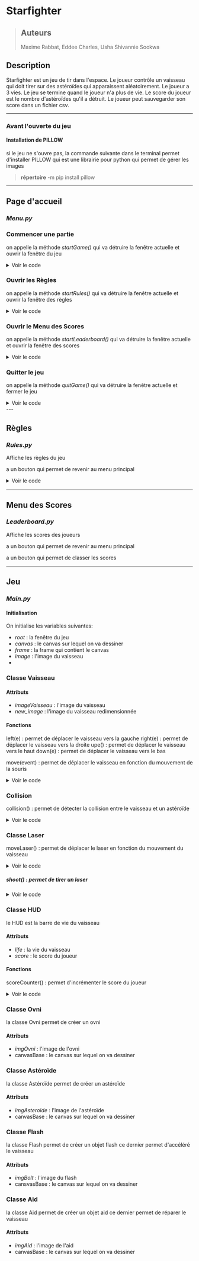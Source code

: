 # Starfighter
>## Auteurs
> Maxime Rabbat, Eddee Charles, Usha Shivannie Sookwa
## Description
Starfighter est un jeu de tir dans l'espace. Le joueur contrôle un vaisseau qui doit tirer sur des astéroïdes qui apparaissent aléatoirement. Le joueur a 3 vies. Le jeu se termine quand le joueur n'a plus de vie. Le score du joueur est le nombre d'astéroïdes qu'il a détruit. Le joueur peut sauvegarder son score dans un fichier csv.


---
### Avant l'ouverte du jeu
#### Installation de PILLOW
si le jeu ne s'ouvre pas,
la commande suivante dans le terminal permet d'installer PILLOW qui est une librairie pour python qui permet de gérer les images

> **répertoire** -m pip install pillow

---
## Page d'accueil
### *Menu.py*
    
### Commencer une partie
on appelle la méthode *startGame()* qui va détruire la fenêtre actuelle et ouvrir la fenêtre du jeu
<details>
  <summary>Voir le code</summary>
    
#### code:

```python

     def startGame():
    root.destroy()
     import main
```
</details>


### Ouvrir les Règles
on appelle la méthode *startRules()* qui va détruire la fenêtre actuelle et ouvrir la fenêtre des règles
<details>
  <summary>Voir le code</summary>
    
#### code:

```python
def startRules():
     root.destroy()
     import rules
``` 
</details>

### Ouvrir le Menu des Scores
on appelle la méthode *startLeaderboard()* qui va détruire la fenêtre actuelle et ouvrir la fenêtre des scores
<details>
  <summary>Voir le code</summary>
    
#### code:

``` python
def startLeaderboard():
    root.destroy()
    import leaderboard
```      
</details>

### Quitter le jeu
on appelle la méthode *quitGame()* qui va détruire la fenêtre actuelle et fermer le jeu
<details>
  <summary>Voir le code</summary>

#### code:
```python
def quitGame():
    root.destroy()
```   
</details>  	  
---    	 
    
## Règles
### *Rules.py*
Affiche les règles du jeu

a un bouton qui permet de revenir au menu principal
<details>
  <summary>Voir le code</summary>

#### code:
```python
def returnBack():
    root.destroy()
    import menu
```
</details>

---
## Menu des Scores
### *Leaderboard.py*
Affiche les scores des joueurs

a un bouton qui permet de revenir au menu principal

a un bouton qui permet de classer les scores


---

## Jeu
### *Main.py*
#### Initialisation
On initialise les variables suivantes:
- *root* : la fenêtre du jeu
- *canvas* : le canvas sur lequel on va dessiner
- *frame* : la frame qui contient le canvas
- *image* : l'image du vaisseau
- 
### Classe Vaisseau

#### Attributs
- *imageVaisseau* : l'image du vaisseau
- *new_image* : l'image du vaisseau redimensionnée
#### Fonctions
left(e) : permet de déplacer le vaisseau vers la gauche
right(e) : permet de déplacer le vaisseau vers la droite
upe() : permet de déplacer le vaisseau vers le haut
down(e) : permet de déplacer le vaisseau vers le bas

move(event) : permet de déplacer le vaisseau en fonction du mouvement de la souris
<details>
  <summary>Voir le code</summary>

#### code:
```python
 def move(e):
        global image
        new = Vaisseau.imageVaisseau.resize((50,50), Image ANTIALIAS)
        image = ImageTk.PhotoImage(new)
        
        img = canvasBase.create_image(e.x, e.y, image = image)
        Vaisseau.vaisseauEdgeReached()

# Bind the move function 
canvasBase.bind("<Motion>", move) 
```
</details>

### Collision
collision() : permet de détecter la collision entre le vaisseau et un astéroïde
<details>
  <summary>Voir le code</summary>

#### code:
```python
def collision(objet):
        sb = canvasBase.bbox(Vaisseau.new_image)
        eb = canvasBase.bbox(objet)
        if eb[0] < sb[2] < eb[2] and eb[1] < sb[1] < eb[3]:
            canvasBase.move(objet, 25, -25)
            print("CONTACT BOTTOM-LEFT")
        elif eb[2] > sb[0] > eb[0] and eb[1] < sb[1] < eb[3]:
            canvasBase.move(objet, -25, -25)
            print("CONTACT BOTTOM-RIGHT")
        elif sb[1] < eb[1] < sb[3] and eb[0] < sb[2] < eb[2]:
            canvasBase.move(objet, 25, 25)
            print("CONTACT TOP-RIGHT")
        elif sb[1] < eb[1] < sb[3] and sb[0] < eb[2] < sb[2]:
            canvasBase.move(objet, -25, 25)
            print("CONTACT TOP-LEFT")
```	
</details>

### Classe Laser
moveLaser() : permet de déplacer le laser en fonction du mouvement du vaisseau
<details>
  <summary>Voir le code</summary>

#### code:
```python
  def moveLaser():
        global laser, laserLoop
        canvasBase.move(laser, 0, -10);
        laserLoop = root.after(10, Vaisseau.moveLaser)
```
</details>

##### shoot() : permet de tirer un laser
<details>
  <summary>Voir le code</summary>

#### code:
```python
 def shoot(event):
        global laser, laserLoop
        try:
            root.after_cancel(laserLoop)
            canvasBase.delete(laser)
            laser = canvasBase.create_image(event.x, event.y, image=Vaisseau.new_imgLaser);
            Vaisseau.moveLaser()
        except NameError:
            laser = canvasBase.create_image(event.x, event.y, image=Vaisseau.new_imgLaser);
            Vaisseau.moveLaser()

    canvasBase.bind_all("<1>", shoot);
```
</details>

### Classe HUD
le HUD est la barre de vie du vaisseau
#### Attributs
- *life* : la vie du vaisseau
- *score* : le score du joueur
#### Fonctions
scoreCounter() : permet d'incrémenter le score du joueur
<details>
  <summary>Voir le code</summary>

#### code:
```python
    def scoreCounter(): 
       global score
       HUD.score += 1
       print(HUD.score)
```

</details>

### Classe Ovni
la classe Ovni permet de créer un ovni
#### Attributs
- *imgOvni* : l'image de l'ovni
- canvasBase : le canvas sur lequel on va dessiner
### Classe Astéroïde
la classe Astéroïde permet de créer un astéroïde
#### Attributs
- *imgAsteroide* : l'image de l'astéroïde
- canvasBase : le canvas sur lequel on va dessiner
### Classe Flash
la classe Flash permet de créer un objet flash
ce dernier permet d'accéléré le vaisseau
#### Attributs
- *imgBolt* : l'image du flash
- cansvasBase : le canvas sur lequel on va dessiner
### Classe Aid
la classe Aid permet de créer un objet aid
ce dernier permet de réparer le vaisseau
#### Attributs
- *imgAid* : l'image de l'aid
- canvasBase : le canvas sur lequel on va dessiner


